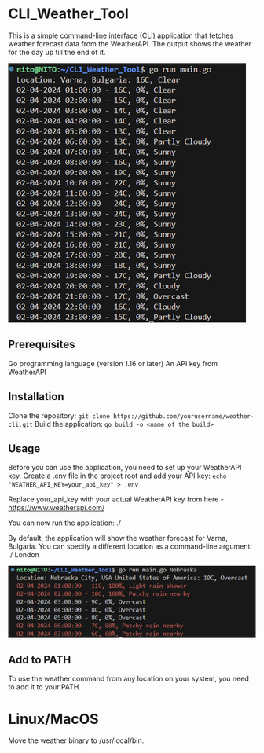 # CLI_Weather_Tool


This is a simple command-line interface (CLI) application that fetches weather forecast data from the WeatherAPI.
The output shows the weather for the day up till the end of it.

![alt text](assets/3123123123123.png)

## Prerequisites
Go programming language (version 1.16 or later)
An API key from WeatherAPI

## Installation
Clone the repository: `git clone https://github.com/yourusername/weather-cli.git`
Build the application: `go build -o <name of the build>`

## Usage
Before you can use the application, you need to set up your WeatherAPI key. Create a .env file in the project root and add your API key:
`echo "WEATHER_API_KEY=your_api_key" > .env`

Replace your_api_key with your actual WeatherAPI key from here - https://www.weatherapi.com/ 

You can now run the application: ./<name of the build>

By default, the application will show the weather forecast for Varna, Bulgaria. You can specify a different location as a command-line argument:
./<name of the build> London

![alt text](assets/3123123.png)

## Add to PATH
To use the weather command from any location on your system, you need to add it to your PATH.

# Linux/MacOS
Move the weather binary to /usr/local/bin.

